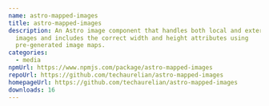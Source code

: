 ```yaml
---
name: astro-mapped-images
title: astro-mapped-images
description: An Astro image component that handles both local and external
  images and includes the correct width and height attributes using
  pre-generated image maps.
categories:
  - media
npmUrl: https://www.npmjs.com/package/astro-mapped-images
repoUrl: https://github.com/techaurelian/astro-mapped-images
homepageUrl: https://github.com/techaurelian/astro-mapped-images
downloads: 16
---
```

